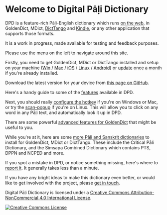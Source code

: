 # Welcome to Digital Pāḷi Dictionary

DPD is a feature-rich Pāḷi-English dictionary which runs <a href='https://dpdict.net' target='_blank'>on the web</a>, in GoldenDict, MDict, [DictTango](install_android_dicttango.md) and [Kindle](kindle.md), or any other application that supports those formats.

It is a work in progress, made available for testing and feedback purposes.

Please use the menu on the left to navigate around this site.

Firstly, you need to get GoldenDict, MDict or DictTango installed and setup on your machine ([Win](install_win.md) / [Mac](install_mac.md) / [iOS](install_ios.md) / [Linux](install_linux.md) / [Android](install_android_dicttango.md)) or [update](update.md) once a month if you're already installed.

Download the latest version for your device from [this page on GitHub](https://github.com/digitalpalidictionary/digitalpalidictionary/releases).

Here's a handy guide to some of the [features](features.md) available in DPD. 

Next, you should really [configure the hotkey](setup_hotkey.md) if you're on Windows or Mac, or try the [scan-popup](setup_scan_popup.md) if you're on Linux. This will allow you to click on any word in any Pāḷi text, and automatically look it up in DPD.

There are some powerful [advanced features for GoldenDict](setup_advanced.md) that might be useful to you.

While you're at it, here are some [more Pāḷi and Sanskrit dictionaries](https://github.com/digitalpalidictionary/dpd-db/tree/main/exporter/other_dictionaries) to install for GoldenDict, MDict or DictTango. These include the Critical Pāli Dictionary, and the Simsapa Combined Dictionary which contains PTS, DPPN and NCPED and more.

If you spot a mistake in DPD, or notice something missing, here's where to [report it](https://docs.google.com/forms/d/e/1FAIpQLSf9boBe7k5tCwq7LdWgBHHGIPVc4ROO5yjVDo1X5LDAxkmGWQ/viewform?usp=pp_url&entry.1433863141=digitalpalidictionary.github.io). It generally takes less than a minute. 

If you have any bright ideas to make this dictionary even better, or would like to get involved with the project, please [get in touch](contact.md).

Digital Pāḷi Dictionary is licensed under a [Creative Commons Attribution-NonCommercial 4.0 International License](http://creativecommons.org/licenses/by-nc/4.0/).

<a rel="license" href="http://creativecommons.org/licenses/by-nc/4.0/"><img alt="Creative Commons License" style="border-width:0" src="https://i.creativecommons.org/l/by-nc/4.0/88x31.png" /></a><br />

